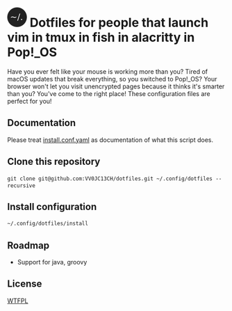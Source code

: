 # ![Logo](./dotfiles.png) Dotfiles for people that launch vim in tmux in fish in alacritty in Pop!\_OS

Have you ever felt like your mouse is working more than you? Tired of macOS updates that break everything, so you switched to Pop!\_OS? Your browser won't let you visit unencrypted pages because it thinks it's smarter than you? You've come to the right place! These configuration files are perfect for you!

## Documentation

Please treat [install.conf.yaml](./install.conf.yaml) as documentation of what this script does.

## Clone this repository

```git
git clone git@github.com:VV0JC13CH/dotfiles.git ~/.config/dotfiles --recursive
```

## Install configuration

```bash
~/.config/dotfiles/install
```

## Roadmap

- Support for java, groovy

## License

[WTFPL](https://choosealicense.com/licenses/wtfpl/)
